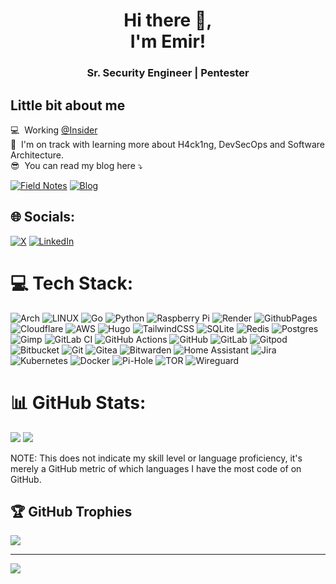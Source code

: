 <h1 align="center">
Hi there 👋,<br/>I'm Emir!
</h1>

<h3 align="center">Sr. Security Engineer | Pentester</h3>

## Little bit about me

💻 &nbsp;Working [@Insider](https://github.com/useinsider) <br/>
🌱 &nbsp;I'm on track with learning more about H4ck1ng, DevSecOps and Software Architecture. <br/>
😎 &nbsp;You can read my blog here ⤵️

[![Field Notes](https://img.shields.io/badge/de2.in-black?style=flat-circle&label=Field+Notes&labelColor=black&color=%23ff6611)](https://de2.in/)
[![Blog](https://img.shields.io/badge/kurt.link-black?style=flat-circle&label=Blog&labelColor=black&color=%23ff6611)](https://kurt.link/)

## 🌐 Socials:

[![X](https://img.shields.io/badge/X-black.svg?logo=X&logoColor=white)](https://x.com/0xF61) 
[![LinkedIn](https://img.shields.io/badge/LinkedIn-%230077B5.svg?logo=linkedin&logoColor=white)](https://linkedin.com/in/kurtemirhan)

# 💻 Tech Stack:
![Arch](https://img.shields.io/badge/Arch%20Linux-1793D1?logo=arch-linux&logoColor=fff&style=for-the-badge) 
![LINUX](https://img.shields.io/badge/Linux-FCC624?style=for-the-badge&logo=linux&logoColor=black)
![Go](https://img.shields.io/badge/go-%2300ADD8.svg?style=for-the-badge&logo=go&logoColor=white)
![Python](https://img.shields.io/badge/python-3670A0?style=for-the-badge&logo=python&logoColor=ffdd54)
![Raspberry Pi](https://img.shields.io/badge/-RaspberryPi-C51A4A?style=for-the-badge&logo=Raspberry-Pi)
![Render](https://img.shields.io/badge/Render-%46E3B7.svg?style=for-the-badge&logo=render&logoColor=white)
![GithubPages](https://img.shields.io/badge/github%20pages-121013?style=for-the-badge&logo=github&logoColor=white)
![Cloudflare](https://img.shields.io/badge/Cloudflare-F38020?style=for-the-badge&logo=Cloudflare&logoColor=white)
![AWS](https://img.shields.io/badge/AWS-%23FF9900.svg?style=for-the-badge&logo=amazon-aws&logoColor=white)
![Hugo](https://img.shields.io/badge/Hugo-black.svg?style=for-the-badge&logo=Hugo)
![TailwindCSS](https://img.shields.io/badge/tailwindcss-%2338B2AC.svg?style=for-the-badge&logo=tailwind-css&logoColor=white)
![SQLite](https://img.shields.io/badge/sqlite-%2307405e.svg?style=for-the-badge&logo=sqlite&logoColor=white)
![Redis](https://img.shields.io/badge/redis-%23DD0031.svg?style=for-the-badge&logo=redis&logoColor=white)
![Postgres](https://img.shields.io/badge/postgres-%23316192.svg?style=for-the-badge&logo=postgresql&logoColor=white)
![Gimp](https://img.shields.io/badge/Gimp-657D8B?style=for-the-badge&logo=gimp&logoColor=FFFFFF)
![GitLab CI](https://img.shields.io/badge/gitlab%20CI-%23181717.svg?style=for-the-badge&logo=gitlab&logoColor=white)
![GitHub Actions](https://img.shields.io/badge/github%20actions-%232671E5.svg?style=for-the-badge&logo=githubactions&logoColor=white)
![GitHub](https://img.shields.io/badge/github-%23121011.svg?style=for-the-badge&logo=github&logoColor=white)
![GitLab](https://img.shields.io/badge/gitlab-%23181717.svg?style=for-the-badge&logo=gitlab&logoColor=white)
![Gitpod](https://img.shields.io/badge/gitpod-f06611.svg?style=for-the-badge&logo=gitpod&logoColor=white)
![Bitbucket](https://img.shields.io/badge/bitbucket-%230047B3.svg?style=for-the-badge&logo=bitbucket&logoColor=white)
![Git](https://img.shields.io/badge/git-%23F05033.svg?style=for-the-badge&logo=git&logoColor=white)
![Gitea](https://img.shields.io/badge/Gitea-34495E?style=for-the-badge&logo=gitea&logoColor=5D9425)
![Bitwarden](https://img.shields.io/badge/bitwarden-%23175DDC.svg?style=for-the-badge&logo=bitwarden&logoColor=white)
![Home Assistant](https://img.shields.io/badge/home%20assistant-%2341BDF5.svg?style=for-the-badge&logo=home-assistant&logoColor=white)
![Jira](https://img.shields.io/badge/jira-%230A0FFF.svg?style=for-the-badge&logo=jira&logoColor=white)
![Kubernetes](https://img.shields.io/badge/kubernetes-%23326ce5.svg?style=for-the-badge&logo=kubernetes&logoColor=white)
![Docker](https://img.shields.io/badge/docker-%230db7ed.svg?style=for-the-badge&logo=docker&logoColor=white)
![Pi-Hole](https://img.shields.io/badge/pihole-%2396060C.svg?style=for-the-badge&logo=pi-hole&logoColor=white)
![TOR](https://img.shields.io/badge/tor-%237E4798.svg?style=for-the-badge&logo=tor-project&logoColor=white)
![Wireguard](https://img.shields.io/badge/wireguard-%2388171A.svg?style=for-the-badge&logo=wireguard&logoColor=white)

# 📊 GitHub Stats:
![](https://github-readme-stats.vercel.app/api/top-langs/?username=0xF61&theme=dark&hide_border=false&include_all_commits=false&count_private=true)
![](https://github-readme-streak-stats.herokuapp.com/?user=0xF61&theme=dark&hide_border=false)

NOTE: This does not indicate my skill level or language proficiency, it's merely a GitHub metric of which languages I have the most code of on GitHub.

## 🏆 GitHub Trophies
![](https://github-profile-trophy.vercel.app/?username=0xF61&theme=dark&no-frame=false&no-bg=false&margin-w=4)

---
![](https://visitcount.itsvg.in/api?id=0xF61&icon=5&color=12)
